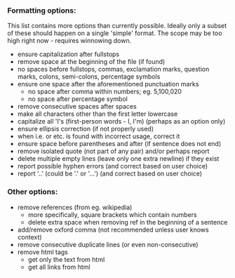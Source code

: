 ### Formatting options:
This list contains more options than currently possible. Ideally only a subset of these should happen on a single 'simple' format. The scope may be too high right now - requires winnowing down.

* ensure capitalization after fullstops
* remove space at the beginning of the file (if found)
* no spaces before fullstops, commas, exclamation marks, question marks, colons, semi-colons, percentage symbols
* ensure one space after the aforementioned punctuation marks
    * no space after comma within numbers; eg. 5,100,020
    * no space after percentage symbol
* remove consecutive spaces after spaces
* make all characters other than the first letter lowercase
* capitalize all 'I's (first-person words - I, I'm) (perhaps as an option only)
* ensure ellipsis correction (if not properly used)
* when i.e. or etc. is found with incorrect usage, correct it
* ensure space before parentheses and after (if sentence does not end)
* remove isolated quote (not part of any pair) and/or perhaps report
* delete multiple empty lines (leave only one extra newline) if they exist
* report possible hyphen errors (and correct based on user choice)
* report '..' (could be '.' or '...') (and correct based on user choice)

### Other options:

* remove references (from eg. wikipedia)
    * more specifically, square brackets which contain numbers
    * delete extra space when removing ref in the beginning of a sentence
* add/remove oxford comma (not recommended unless user knows context)
* remove consecutive duplicate lines (or even non-consecutive)
* remove html tags
    * get only the text from html
    * get all links from html
